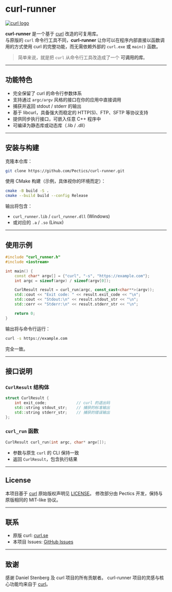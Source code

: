 <!--
Forked and modified by Pectics
Original work Copyright (C) Daniel Stenberg, <daniel@haxx.se>, et al.
SPDX-License-Identifier: curl
-->

# curl-runner

[![curl logo](https://curl.se/logo/curl-logo.svg)](https://curl.se/)

**curl-runner** 是一个基于 [curl](https://curl.se/) 改造的可复用库。  
与原版的 `curl` 命令行工具不同，**curl-runner** 让你可以在程序内部直接以函数调用的方式使用 curl 的完整功能，而无需依赖外部的 `curl.exe` 或 `main()` 函数。  

> 简单来说，就是把 `curl` 从命令行工具改造成了一个 **可调用的库**。

---

## 功能特色

- 完全保留了 curl 的命令行参数体系
- 支持通过 `argc/argv` 风格的接口在你的应用中直接调用
- 捕获并返回 stdout / stderr 的输出
- 基于 libcurl，具备强大而稳定的 HTTP(S)、FTP、SFTP 等协议支持  
- 提供同步执行接口，可嵌入任意 C++ 程序中  
- 可编译为静态库或动态库（.lib / .dll）  

---

## 安装与构建

克隆本仓库：

```bash
git clone https://github.com/Pectics/curl-runner.git
````

使用 CMake 构建（示例，具体视你的环境而定）：

```bash
cmake -B build -S .
cmake --build build --config Release
```

输出将包含：

* `curl_runner.lib` / `curl_runner.dll` (Windows)
* 或对应的 `.a` / `.so` (Linux)

---

## 使用示例

```cpp
#include "curl_runner.h"
#include <iostream>

int main() {
    const char* argv[] = {"curl", "-s", "https://example.com"};
    int argc = sizeof(argv) / sizeof(argv[0]);

    CurlResult result = curl_run(argc, const_cast<char**>(argv));
    std::cout << "Exit code: " << result.exit_code << "\n";
    std::cout << "Stdout:\n" << result.stdout_str << "\n";
    std::cerr << "Stderr:\n" << result.stderr_str << "\n";

    return 0;
}
```

输出将与命令行运行：

```bash
curl -s https://example.com
```

完全一致。

---

## 接口说明

### `CurlResult` 结构体

```cpp
struct CurlResult {
    int exit_code;             // curl 的退出码
    std::string stdout_str;    // 捕获的标准输出
    std::string stderr_str;    // 捕获的错误输出
};
```

### `curl_run` 函数

```cpp
CurlResult curl_run(int argc, char* argv[]);
```

* 参数与原生 `curl` 的 CLI 保持一致
* 返回 `CurlResult`，包含执行结果

---

## License

本项目基于 [curl](https://curl.se/)
原始版权声明见 [LICENSE](https://curl.se/docs/copyright.html)。
修改部分由 Pectics 开发，保持与原版相同的 MIT-like 协议。

---

## 联系

* 原版 curl: [curl.se](https://curl.se/)
* 本项目 Issues: [GitHub Issues](https://github.com/yourname/curl_runner/issues)

---

## 致谢

感谢 Daniel Stenberg 及 curl 项目的所有贡献者。
curl-runner 项目的灵感与核心功能均来自于 [curl](https://curl.se/)。
